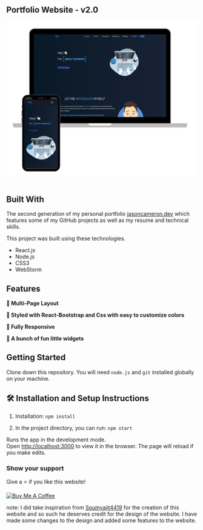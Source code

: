 <h2>
  Portfolio Website - v2.0<br/>
</h2>
<div>
  <img alt="Demo" src="./Images/readme-img1.png" />
</div>

<br/>

## Built With

The second generation of my personal portfolio <a href="https://jasoncameron.dev/" target="_blank">jasoncameron.dev</a> which features some of my GitHub projects as well as my resume and technical skills.<br/>

This project was built using these technologies.

- React.js
- Node.js
- CSS3
- WebStorm

## Features

**📖 Multi-Page Layout**

**🎨 Styled with React-Bootstrap and Css with easy to customize colors**

**📱 Fully Responsive**

**📝 A bunch of fun little widgets**

## Getting Started

Clone down this repository. You will need `node.js` and `git` installed globally on your machine.

## 🛠 Installation and Setup Instructions

1. Installation: `npm install`

2. In the project directory, you can run: `npm start`

Runs the app in the development mode.\
Open [http://localhost:3000](http://localhost:3000) to view it in the browser.
The page will reload if you make edits.

### Show your support

Give a ⭐ if you like this website!

<a href="https://www.buymeacoffee.com/JasonLovesDoggo" target="_blank"><img src="https://cdn.buymeacoffee.com/buttons/v2/default-blue.png" alt="Buy Me A Coffee" height= "60px" width= "217px" ></a>

note: I did take inspiration from [Soumyajit4419](https://github.com/soumyajit4419/Portfolio) for the creation of this website and so such he deserves credit for the design of the website. I have made some changes to the design and added some features to the website.

